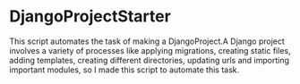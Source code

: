 # DjangoProjectStarter
This script automates the task of making a DjangoProject.A Django project involves a variety of processes like applying migrations, creating static files, adding templates, creating different directories, updating urls and importing important modules, so I made this script to automate this task.

